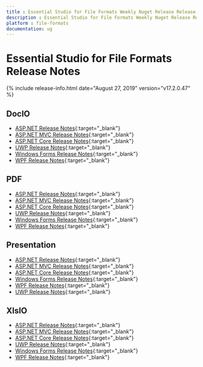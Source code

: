```yaml
---
title : Essential Studio for File Formats Weekly Nuget Release Release Notes  
description : Essential Studio for File Formats Weekly Nuget Release Release Notes  
platform : file-formats
documentation: ug
---
```


# Essential Studio for File Formats  Release Notes  

{% include release-info.html date="August 27, 2019" version="v17.2.0.47" %} 

## DocIO

* [ASP.NET Release Notes](/aspnet/release-notes/v17.2.0.47#docio){:target="_blank"}
* [ASP.NET MVC Release Notes](/aspnetmvc/release-notes/v17.2.0.47#docio){:target="_blank"}
* [ASP.NET Core Release Notes](/aspnet-core/release-notes/v17.2.0.47#docio){:target="_blank"}
* [UWP Release Notes](/uwp/release-notes/v17.2.0.47#docio){:target="_blank"}
* [Windows Forms Release Notes](/windowsforms/release-notes/v17.2.0.47#docio){:target="_blank"}
* [WPF Release Notes](/wpf/release-notes/v17.2.0.47#docio){:target="_blank"}


## PDF

* [ASP.NET Release Notes](/aspnet/release-notes/v17.2.0.47#pdf){:target="_blank"}
* [ASP.NET MVC Release Notes](/aspnetmvc/release-notes/v17.2.0.47#pdf){:target="_blank"}
* [ASP.NET Core Release Notes](/aspnet-core/release-notes/v17.2.0.47#pdf){:target="_blank"}
* [UWP Release Notes](/uwp/release-notes/v17.2.0.47#pdf){:target="_blank"}
* [Windows Forms Release Notes](/windowsforms/release-notes/v17.2.0.47#pdf){:target="_blank"}
* [WPF Release Notes](/wpf/release-notes/v17.2.0.47#pdf){:target="_blank"}


## Presentation

* [ASP.NET Release Notes](/aspnet/release-notes/v17.2.0.47#presentation){:target="_blank"}
* [ASP.NET MVC Release Notes](/aspnetmvc/release-notes/v17.2.0.47#presentation){:target="_blank"}
* [ASP.NET Core Release Notes](/aspnet-core/release-notes/v17.2.0.47#presentation){:target="_blank"}
* [Windows Forms Release Notes](/windowsforms/release-notes/v17.2.0.47#presentation){:target="_blank"}
* [WPF Release Notes](/wpf/release-notes/v17.2.0.47#presentation){:target="_blank"}
* [UWP Release Notes](/uwp/release-notes/v17.2.0.47#presentation){:target="_blank"}


## XlsIO

* [ASP.NET Release Notes](/aspnet/release-notes/v17.2.0.47#xlsio){:target="_blank"}
* [ASP.NET MVC Release Notes](/aspnetmvc/release-notes/v17.2.0.47#xlsio){:target="_blank"}
* [ASP.NET Core Release Notes](/aspnet-core/release-notes/v17.2.0.47#xlsio){:target="_blank"}
* [UWP Release Notes](/uwp/release-notes/v17.2.0.47#xlsio){:target="_blank"}
* [Windows Forms Release Notes](/windowsforms/release-notes/v17.2.0.47#xlsio){:target="_blank"}
* [WPF Release Notes](/wpf/release-notes/v17.2.0.47#xlsio){:target="_blank"}